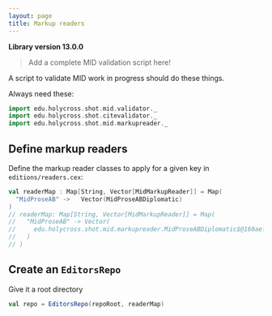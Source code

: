 ```yaml
---
layout: page
title: Markup readers
---
```


**Library version 13.0.0**


> Add a complete MID validation script here!

A script to validate MID work in progress should do these things.


Always need these:

```scala
import edu.holycross.shot.mid.validator._
import edu.holycross.shot.citevalidator._
import edu.holycross.shot.mid.markupreader._
```

## Define markup readers

Define the markup reader classes to apply for a given key in `editions/readers.cex`:

```scala
val readerMap : Map[String, Vector[MidMarkupReader]] = Map(
  "MidProseAB" ->   Vector(MidProseABDiplomatic)
)
// readerMap: Map[String, Vector[MidMarkupReader]] = Map(
//   "MidProseAB" -> Vector(
//     edu.holycross.shot.mid.markupreader.MidProseABDiplomatic$@160aef4b
//   )
// )
```

## Create an `EditorsRepo`

Give it a root directory

```scala
val repo = EditorsRepo(repoRoot, readerMap)
```

